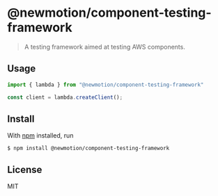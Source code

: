 # @newmotion/component-testing-framework

> A testing framework aimed at testing AWS components.

<!-- background details relevant to understanding what this module does -->

## Usage

```ts
import { lambda } from "@newmotion/component-testing-framework"

const client = lambda.createClient();
```
<!-- ## API

```js
var @newmotion/componentTestingFramework = require('@newmotion/component-testing-framework')
```

See [api_formatting.md](api_formatting.md) for tips. -->

## Install

With [npm](https://npmjs.org/) installed, run

```
$ npm install @newmotion/component-testing-framework
```

<!-- ## Acknowledgments

@newmotion/component-testing-framework was inspired by.. -->

<!-- ## See Also

- [`noffle/common-readme`](https://github.com/noffle/common-readme)
- ... -->

## License

MIT

